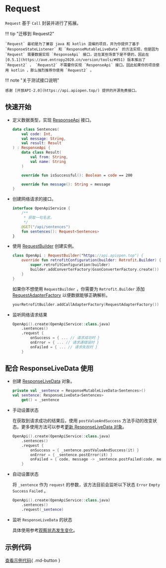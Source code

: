 # Request

`Request` 基于 `Call` 封装并进行了拓展。

!!! tip "迁移到 Request2"

    `Request` 最初是为了兼容 java 和 kotlin 混编的项目，并为你提供了基于 `ResponseStateListener` 和 `ResponseMutableLiveData` 的方法实现，但是因为 `Request` 需要数据实现 `ResponseApi` 接口，这在某些场景下是不便的，因此在 [0.5.1](https://ave.entropy2020.cn/version/tools/#051) 版本推出了 `Request2` ， `Request2` 不需要你实现 `ResponseApi` 接口。因此如果你的项目使用 kotlin ，那么强烈推荐你使用 `Request2` 。

!!! note "关于测试接口说明"

    感谢 [开放API-2.0](https://api.apiopen.top/) 提供的开源免费接口。

## 快速开始

- 定义数据类型，实现 [ResponseApi](https://api.ave.entropy2020.cn/VastTools/com.ave.vastgui.tools.network.response/-response-api/index.html) 接口。

    ```kotlin
    data class Sentences(
        val code: Int,
        val message: String,
        val result: Result
    ) : ResponseApi {
        data class Result(
            val from: String,
            val name: String
        )

        override fun isSuccessful(): Boolean = code == 200

        override fun message(): String = message
    }
    ```

- 创建网络请求的接口。

    ```kotlin
    interface OpenApiService {
        /**
         * 获取一句名言。
         */
        @GET("/api/sentences")
        fun sentences(): Request<Sentences>
    }
    ```

- 使用 [RequestBuilder](https://api.ave.entropy2020.cn/VastTools/com.ave.vastgui.tools.network.request/-request-builder/index.html) 创建实例。

    ```kotlin
    class OpenApi : RequestBuilder("https://api.apiopen.top") {
        override fun retrofitConfiguration(builder: Retrofit.Builder) {
            super.retrofitConfiguration(builder)
            builder.addConverterFactory(GsonConverterFactory.create())
        }
    }
    ```

    如果你不想使用 `RequestBuilder` ，你需要为 `Retrofit.Builder` 添加 [RequestAdapterFactory](https://api.ave.entropy2020.cn/VastTools/com.ave.vastgui.tools.network.request/-request-adapter-factory/index.html) 以便数据能够正确解析。

    ```kotlin
    yourRetrofitBuilder.addCallAdapterFactory(RequestAdapterFactory())
    ```

- 监听网络请求结果

    ```kotlin
    OpenApi().create(OpenApiService::class.java)
        .sentences()
        .request {
            onSuccess = { ... // 请求成功时 }
            onError = { ... // 请求遇错误时 }
            onFailed = { ... // 请求失败时 }
        }
    ```

## 配合 ResponseLiveData 使用

- 创建 [ResponseLiveData](https://api.ave.entropy2020.cn/VastTools/com.ave.vastgui.tools.network.response/-response-mutable-live-data/index.html) 对象。

    ```kotlin
    private val _sentence = ResponseMutableLiveData<Sentences>()
    val sentence: ResponseLiveData<Sentences>
        get() = _sentence
    ```

- 手动设置状态

    在获取到请求成功的结果后，使用 `postValueAndSuccess` 方法手动的改变状态。更多使用方法可以参考[更新 ResponseLiveData 对象](https://ave.entropy2020.cn/documents/VastTools/core-topics/connectivity/performing-network-operations/response-livedata/#responselivedata_4)。

    ```kotlin
    OpenApi().create(OpenApiService::class.java)
        .sentences()
        .request {
            onSuccess = { _sentence.postValueAndSuccess(it) }
            onError = { _sentence.postError(it) }
            onFailed = { code, message -> _sentence.postFailed(code, message) }
        }
    ```

- 自动设置状态

    将 `_sentence` 作为 `request` 的参数，该方法目前会监听以下状态 `Error` `Empty` `Success` `Failed` 。

    ```kotlin
    OpenApi().create(OpenApiService::class.java)
        .sentences()
        .request(_sentence)
    ```

- 监听 `ResponseLiveData` 的状态

    具体使用参考[观察状态发生变化](https://ave.entropy2020.cn/documents/VastTools/core-topics/connectivity/performing-network-operations/response-livedata/#responselivedata_3)。

## 示例代码

[查看示例代码](https://github.com/SakurajimaMaii/Android-Vast-Extension/tree/develop/app/src/main/kotlin/com/ave/vastgui/app/fragment/SenderFragment.kt){ .md-button }
